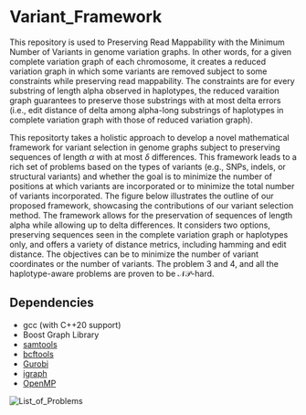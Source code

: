 # Variant_Framework

This repository is used to Preserving Read Mappability with the Minimum Number of Variants in genome variation graphs.
In other words, for a given complete variation graph of each chromosome, it creates a reduced variation graph in which 
some variants are removed subject to some constraints while preserving read mappability. The constraints are for every substring of length 
alpha observed in haplotypes, the reduced varaition graph guarantees to preserve those substrings with
at most delta errors (i.e., edit distance of delta among alpha-long substrings of haplotypes in complete variation graph with those of reduced variation graph).

 This repositorty takes a holistic approach to develop a novel mathematical framework for variant selection in genome graphs subject to preserving sequences of length $\alpha$ with at most $\delta$ differences. This framework leads to a rich set of problems based on the types of variants (e.g., SNPs, indels, or structural variants) and whether the goal is to minimize the number of positions at which variants are incorporated or to minimize the total number of variants incorporated.
 The figure below illustrates the outline of our proposed framework, showcasing the contributions of our variant selection method. The framework allows for the preservation of sequences of length alpha while allowing up to delta differences. It considers two options, preserving sequences seen in the complete variation graph or haplotypes only, and offers a variety of distance metrics, including hamming and edit distance. The objectives can be to minimize the number of variant coordinates or the number of variants. The problem 3 and 4, and all the haplotype-aware problems are proven to be $\mathcal{NP}$-hard.

## Dependencies
- gcc (with C++20 support)
- Boost Graph Library
- [samtools](https://vcftools.github.io/)
- [bcftools](https://samtools.github.io/bcftools/)
- [Gurobi](https://www.gurobi.com)
- [igraph](https://github.com/igraph/igraph)
- [OpenMP](https://curc.readthedocs.io/en/latest/programming/OpenMP-C.html)

![List_of_Problems](figs/problems_category.png)

